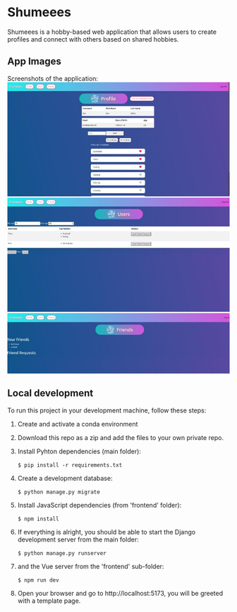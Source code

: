 # Shumeees

Shumeees is a hobby-based web application that allows users to create profiles and connect with others based on shared hobbies.

## App Images

Screenshots of the application:
![alt text](image.png)
![alt text](image-1.png)
![alt text](image-2.png)

## Local development

To run this project in your development machine, follow these steps:

1. Create and activate a conda environment

2. Download this repo as a zip and add the files to your own private repo.

3. Install Pyhton dependencies (main folder):

   ```console
   $ pip install -r requirements.txt
   ```

4. Create a development database:

   ```console
   $ python manage.py migrate
   ```

5. Install JavaScript dependencies (from 'frontend' folder):

   ```console
   $ npm install
   ```

6. If everything is alright, you should be able to start the Django development server from the main folder:

   ```console
   $ python manage.py runserver
   ```

7. and the Vue server from the 'frontend' sub-folder:

   ```console
   $ npm run dev
   ```

8. Open your browser and go to http://localhost:5173, you will be greeted with a template page.
